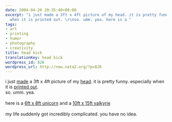 ```yaml
---
date: 2004-04-20 20:35:40+00:00
excerpt: "i just made a 3ft x 4ft picture of my head. it is pretty funny. especially
  when it is printed out. \r\nso. umm. yea. here is a "
tags:
- art
- printing
- humor
- photography
- creativity
title: head kick
translationKey: head kick
wordpress_id: 826
wordpress_url: http://new.nata2.org/?p=826
---
```


i just <a href="http://homokaasu.org/rasterbator/">made</a> a 3ft x 4ft</a> picture of my <a href="https://web.archive.org/web/20030814003134/http://www.nata2.info//misc/Incoming/Harpers-head-rasterbation.pdf">head</a>. it is pretty funny. especially when it is <a href="http://www.nata2.info/?path=pictures%2Fmisc%2Fphone_camera%2Fphotolog&img=1082502984-Nokia6600(424).jpg">printed out</a>. <br/>
so. umm. yea. <br/><br/>here is a <a href="https://web.archive.org/web/20030814003134/http://www.nata2.info//misc/Incoming/unicorn-huge-rasterbation.pdf">6ft x 8ft unicorn</a> and a <a href="https://web.archive.org/web/20030814003134/http://www.nata2.info//misc/Incoming/valkyrie-rasterbation.pdf">10ft x 15ft valkyrie</a><br/><br/>my life suddenly got incredibly complicated. you have no idea.